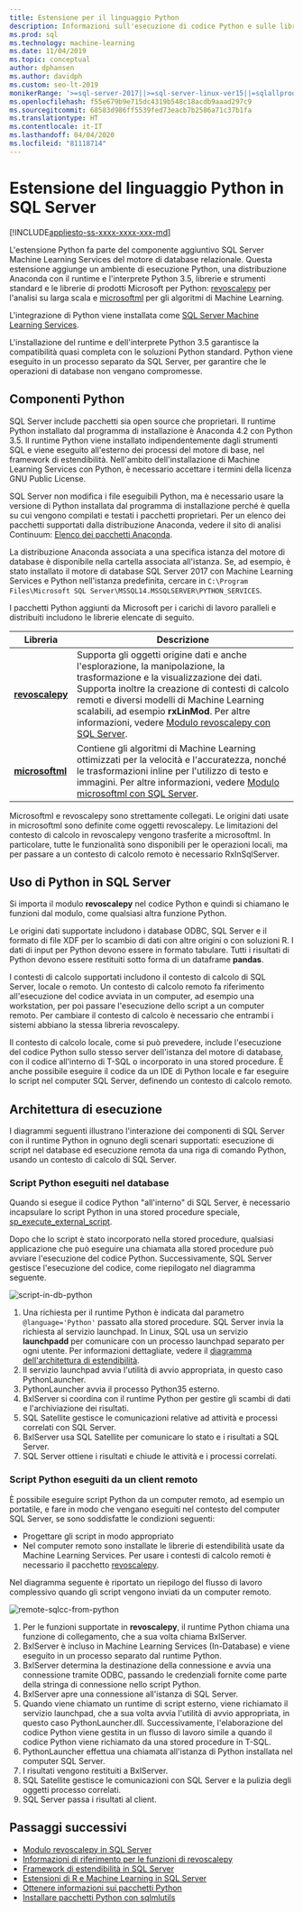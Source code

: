 ```yaml
---
title: Estensione per il linguaggio Python
description: Informazioni sull'esecuzione di codice Python e sulle librerie Python predefinite in SQL Server Machine Learning Services.
ms.prod: sql
ms.technology: machine-learning
ms.date: 11/04/2019
ms.topic: conceptual
author: dphansen
ms.author: davidph
ms.custom: seo-lt-2019
monikerRange: '>=sql-server-2017||>=sql-server-linux-ver15||=sqlallproducts-allversions'
ms.openlocfilehash: f55e679b9e715dc4319b548c18acdb9aaad297c9
ms.sourcegitcommit: 68583d986ff5539fed73eacb7b2586a71c37b1fa
ms.translationtype: HT
ms.contentlocale: it-IT
ms.lasthandoff: 04/04/2020
ms.locfileid: "81118714"
---
```

# <a name="python-language-extension-in-sql-server"></a>Estensione del linguaggio Python in SQL Server
[!INCLUDE[appliesto-ss-xxxx-xxxx-xxx-md](../../includes/appliesto-ss-xxxx-xxxx-xxx-md.md)]

L'estensione Python fa parte del componente aggiuntivo SQL Server Machine Learning Services del motore di database relazionale. Questa estensione aggiunge un ambiente di esecuzione Python, una distribuzione Anaconda con il runtime e l'interprete Python 3.5, librerie e strumenti standard e le librerie di prodotti Microsoft per Python: [revoscalepy](../python/ref-py-revoscalepy.md) per l'analisi su larga scala e [microsoftml](../python/ref-py-microsoftml.md) per gli algoritmi di Machine Learning. 

L'integrazione di Python viene installata come [SQL Server Machine Learning Services](../what-is-sql-server-machine-learning.md).

L'installazione del runtime e dell'interprete Python 3.5 garantisce la compatibilità quasi completa con le soluzioni Python standard. Python viene eseguito in un processo separato da SQL Server, per garantire che le operazioni di database non vengano compromesse.

## <a name="python-components"></a>Componenti Python

SQL Server include pacchetti sia open source che proprietari. Il runtime Python installato dal programma di installazione è Anaconda 4.2 con Python 3.5. Il runtime Python viene installato indipendentemente dagli strumenti SQL e viene eseguito all'esterno dei processi del motore di base, nel framework di estendibilità. Nell'ambito dell'installazione di Machine Learning Services con Python, è necessario accettare i termini della licenza GNU Public License. 

SQL Server non modifica i file eseguibili Python, ma è necessario usare la versione di Python installata dal programma di installazione perché è quella su cui vengono compilati e testati i pacchetti proprietari. Per un elenco dei pacchetti supportati dalla distribuzione Anaconda, vedere il sito di analisi Continuum: [Elenco dei pacchetti Anaconda](https://docs.continuum.io/anaconda/packages/pkg-docs).

La distribuzione Anaconda associata a una specifica istanza del motore di database è disponibile nella cartella associata all'istanza. Se, ad esempio, è stato installato il motore di database SQL Server 2017 con Machine Learning Services e Python nell'istanza predefinita, cercare in `C:\Program Files\Microsoft SQL Server\MSSQL14.MSSQLSERVER\PYTHON_SERVICES`.

I pacchetti Python aggiunti da Microsoft per i carichi di lavoro paralleli e distribuiti includono le librerie elencate di seguito.

| Libreria | Descrizione |
|---------|-------------|
| [**revoscalepy**](https://docs.microsoft.com/machine-learning-server/python-reference/revoscalepy/revoscalepy-package) | Supporta gli oggetti origine dati e anche l'esplorazione, la manipolazione, la trasformazione e la visualizzazione dei dati. Supporta inoltre la creazione di contesti di calcolo remoti e diversi modelli di Machine Learning scalabili, ad esempio **rxLinMod**. Per altre informazioni, vedere [Modulo revoscalepy con SQL Server](../python/ref-py-revoscalepy.md).  |
| [**microsoftml**](https://docs.microsoft.com/machine-learning-server/python-reference/microsoftml/microsoftml-package) | Contiene gli algoritmi di Machine Learning ottimizzati per la velocità e l'accuratezza, nonché le trasformazioni inline per l'utilizzo di testo e immagini. Per altre informazioni, vedere [Modulo microsoftml con SQL Server](../python/ref-py-microsoftml.md). |

Microsoftml e revoscalepy sono strettamente collegati. Le origini dati usate in microsoftml sono definite come oggetti revoscalepy. Le limitazioni del contesto di calcolo in revoscalepy vengono trasferite a microsoftml. In particolare, tutte le funzionalità sono disponibili per le operazioni locali, ma per passare a un contesto di calcolo remoto è necessario RxInSqlServer.

## <a name="using-python-in-sql-server"></a>Uso di Python in SQL Server

Si importa il modulo **revoscalepy** nel codice Python e quindi si chiamano le funzioni dal modulo, come qualsiasi altra funzione Python.

Le origini dati supportate includono i database ODBC, SQL Server e il formato di file XDF per lo scambio di dati con altre origini o con soluzioni R. I dati di input per Python devono essere in formato tabulare. Tutti i risultati di Python devono essere restituiti sotto forma di un dataframe **pandas**.

I contesti di calcolo supportati includono il contesto di calcolo di SQL Server, locale o remoto. Un contesto di calcolo remoto fa riferimento all'esecuzione del codice avviata in un computer, ad esempio una workstation, per poi passare l'esecuzione dello script a un computer remoto. Per cambiare il contesto di calcolo è necessario che entrambi i sistemi abbiano la stessa libreria revoscalepy.

Il contesto di calcolo locale, come si può prevedere, include l'esecuzione del codice Python sullo stesso server dell'istanza del motore di database, con il codice all'interno di T-SQL o incorporato in una stored procedure. È anche possibile eseguire il codice da un IDE di Python locale e far eseguire lo script nel computer SQL Server, definendo un contesto di calcolo remoto.

## <a name="execution-architecture"></a>Architettura di esecuzione

I diagrammi seguenti illustrano l'interazione dei componenti di SQL Server con il runtime Python in ognuno degli scenari supportati: esecuzione di script nel database ed esecuzione remota da una riga di comando Python, usando un contesto di calcolo di SQL Server.

### <a name="python-scripts-executed-in-database"></a>Script Python eseguiti nel database

Quando si esegue il codice Python "all'interno" di SQL Server, è necessario incapsulare lo script Python in una stored procedure speciale, [sp_execute_external_script](../../relational-databases/system-stored-procedures/sp-execute-external-script-transact-sql.md).

Dopo che lo script è stato incorporato nella stored procedure, qualsiasi applicazione che può eseguire una chiamata alla stored procedure può avviare l'esecuzione del codice Python.  Successivamente, SQL Server gestisce l'esecuzione del codice, come riepilogato nel diagramma seguente.

![script-in-db-python](../../machine-learning/python/media/script-in-db-python2.png)

1. Una richiesta per il runtime Python è indicata dal parametro `@language='Python'` passato alla stored procedure. SQL Server invia la richiesta al servizio launchpad.
In Linux, SQL usa un servizio **launchpadd** per comunicare con un processo launchpad separato per ogni utente. Per informazioni dettagliate, vedere il [diagramma dell'architettura di estendibilità](extensibility-framework.md#architecture-diagram).
2. Il servizio launchpad avvia l'utilità di avvio appropriata, in questo caso PythonLauncher.
3. PythonLauncher avvia il processo Python35 esterno.
4. BxlServer si coordina con il runtime Python per gestire gli scambi di dati e l'archiviazione dei risultati.
5. SQL Satellite gestisce le comunicazioni relative ad attività e processi correlati con SQL Server.
6. BxlServer usa SQL Satellite per comunicare lo stato e i risultati a SQL Server.
7. SQL Server ottiene i risultati e chiude le attività e i processi correlati.

### <a name="python-scripts-executed-from-a-remote-client"></a>Script Python eseguiti da un client remoto

È possibile eseguire script Python da un computer remoto, ad esempio un portatile, e fare in modo che vengano eseguiti nel contesto del computer SQL Server, se sono soddisfatte le condizioni seguenti:

+ Progettare gli script in modo appropriato
+ Nel computer remoto sono installate le librerie di estendibilità usate da Machine Learning Services. Per usare i contesti di calcolo remoti è necessario il pacchetto [revoscalepy](../python/ref-py-revoscalepy.md).

Nel diagramma seguente è riportato un riepilogo del flusso di lavoro complessivo quando gli script vengono inviati da un computer remoto.

![remote-sqlcc-from-python](../../machine-learning/python/media/remote-sqlcc-from-python3.png)

1. Per le funzioni supportate in **revoscalepy**, il runtime Python chiama una funzione di collegamento, che a sua volta chiama BxlServer.
2. BxlServer è incluso in Machine Learning Services (In-Database) e viene eseguito in un processo separato dal runtime Python.
3. BxlServer determina la destinazione della connessione e avvia una connessione tramite ODBC, passando le credenziali fornite come parte della stringa di connessione nello script Python.
4. BxlServer apre una connessione all'istanza di SQL Server.
5. Quando viene chiamato un runtime di script esterno, viene richiamato il servizio launchpad, che a sua volta avvia l'utilità di avvio appropriata, in questo caso PythonLauncher.dll. Successivamente, l'elaborazione del codice Python viene gestita in un flusso di lavoro simile a quando il codice Python viene richiamato da una stored procedure in T-SQL.
6. PythonLauncher effettua una chiamata all'istanza di Python installata nel computer SQL Server.
7. I risultati vengono restituiti a BxlServer.
8. SQL Satellite gestisce le comunicazioni con SQL Server e la pulizia degli oggetti processo correlati.
9. SQL Server passa i risultati al client.

## <a name="next-steps"></a>Passaggi successivi

+ [Modulo revoscalepy in SQL Server](../python/ref-py-revoscalepy.md)
+ [Informazioni di riferimento per le funzioni di revoscalepy](https://docs.microsoft.com/r-server/python-reference/revoscalepy/revoscalepy-package) 
+ [Framework di estendibilità in SQL Server](extensibility-framework.md)
+ [Estensioni di R e Machine Learning in SQL Server](extension-r.md)
+ [Ottenere informazioni sui pacchetti Python](../package-management/python-package-information.md)
+ [Installare pacchetti Python con sqlmlutils](../package-management/install-additional-python-packages-on-sql-server.md)

